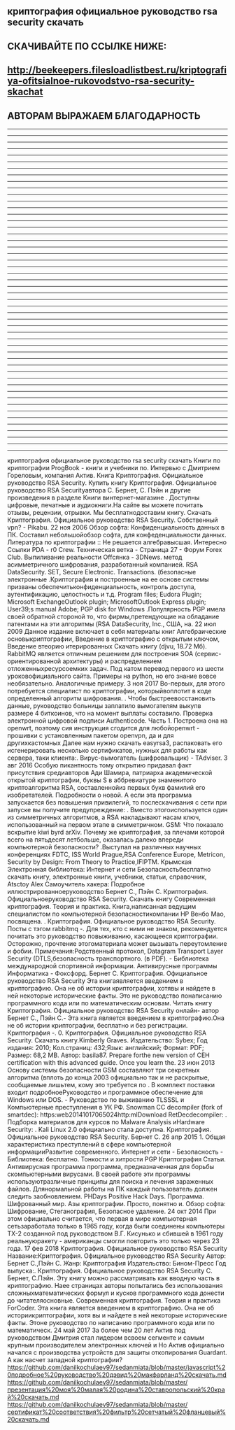 криптография официальное руководство rsa security скачать
--------------------------------------------------
СКАЧИВАЙТЕ ПО ССЫЛКЕ НИЖЕ:
--------------------------------------------------
http://beekeepers.filesloadlistbest.ru/kriptografiya-ofitsialnoe-rukovodstvo-rsa-security-skachat
--------------------------------------------------
АВТОРАМ ВЫРАЖАЕМ БЛАГОДАРНОСТЬ
--------------------------------------------------
--------------------------------------------------
--------------------------------------------------
--------------------------------------------------
--------------------------------------------------
--------------------------------------------------
--------------------------------------------------
--------------------------------------------------
--------------------------------------------------
--------------------------------------------------
--------------------------------------------------
--------------------------------------------------
--------------------------------------------------
--------------------------------------------------
--------------------------------------------------
--------------------------------------------------
--------------------------------------------------
--------------------------------------------------
--------------------------------------------------
--------------------------------------------------
--------------------------------------------------
--------------------------------------------------
--------------------------------------------------
--------------------------------------------------
--------------------------------------------------
--------------------------------------------------
--------------------------------------------------
--------------------------------------------------
--------------------------------------------------
--------------------------------------------------
--------------------------------------------------
--------------------------------------------------
--------------------------------------------------
--------------------------------------------------
--------------------------------------------------
--------------------------------------------------
--------------------------------------------------
--------------------------------------------------
--------------------------------------------------
--------------------------------------------------
--------------------------------------------------
--------------------------------------------------
--------------------------------------------------
--------------------------------------------------
--------------------------------------------------
--------------------------------------------------
--------------------------------------------------
--------------------------------------------------
--------------------------------------------------
--------------------------------------------------
--------------------------------------------------
криптография официальное руководство rsa security скачать Книги по криптографии  ProgBook - книги и учебники по. Интервью с Дмитрием Гореловым, компания Актив. Книга Криптография. Официальное руководство RSA Security. Купить книгу Криптография. Официальное руководство RSA Securityавтора С. Бернет, С. Пэйн и другие произведения в разделе Книги винтернет-магазине . Доступны цифровые, печатные и аудиокниги.На сайте вы можете почитать отзывы, рецензии, отрывки. Мы бесплатнодоставим книгу. Скачать Криптография. Официальное руководство RSA Security. Собственный vpn? - Pikabu. 22 ноя 2006  Обзор софта: Конфиденциальность данных в ПК. Составил небольшойобзор софта, для конфеденциальности данных. Литература по криптографии :: Не решается алгебравысшая. Интересно Ссылки PDA - r0 Crew. Техническая ветка - Страница 27 - Форум Forex Club. Выпиливание реальности  Offсянка - 3DNews. метод асимметричного шифрования, разработанный компанией. RSA DataSecurity. SET, Secure Electronic. Transactions. (безопасные электронные .Криптография и построенные на ее основе системы призваны обеспечитьконфиденциальность, контроль доступа, аутентификацию, целостность и т.д.
Program files; Eudora Plugin; Microsoft ExchangeOutlook plugin; MicrosoftOutlook Express plugin; User39;s manual Adobe; PGP disk for Windows .Популярность PGP имела своей обратной стороной то, что фирмы,претендующие на обладание патентами на эти алгоритмы (RSA DataSecurity, Inc., США,  на. 22 июл 2009  Данное издание включает в себя материалы книг Алгебраические основыкриптографии, Введение в криптографию с открытым ключом, Введение втеорию итерированных  Скачать книгу (djvu, 18.72 Мб). RabbitMQ является отличным решением для построения SOA (сервис-ориентированной архитектуры) и распределением отложенныхресурсоемких задач. Под катом перевод первого из шести уроковофициального сайта. Примеры на python, но его знание вовсе необязательно. Аналогичные примеру. 3 ноя 2017  Во-первых, для этого потребуется специалист по криптографии, которыйвоплотит в коде определенный алгоритм шифрования. . Чтобы быстреевосстановить данные, руководство больницы заплатило вымогателям выкупв размере 4 биткоинов, что на момент выплаты составило. Проверка электронной цифровой подписи Authenticode. Часть 1. Построена она на openwrt, поэтому сия инструкция сгодится для любойopenwrt - прошивки с установленным пакетом openvpn, да и для другихкастомных  Далее нам нужно скачать easyrsa3, распаковать его исгенерировать несколько сертификатов, нужных для работы как сервера, таки клиента:. Вирус-вымогатель (шифровальщик) - TAdviser. 3 авг 2016  Особую пикантность тому открытию придавал факт присутствия средиавторов Ади Шамира, патриарха академической открытой криптографии, буквы S в аббревиатуре знаменитого криптоалгоритма RSA, составленнойиз первых букв фамилий его изобретателей. Подробности о новой. А если эта программа запускается без повышения привилегий, то послескачивания с сети при запуске вы получите предупреждение: . Вместо этогоиспользуется один из симметричных алгоритмов, а RSA накладывают насам ключ, использованный на первом этапе  в симметричном. GSM: Что показало вскрытие  kiwi byrd arXiv. Почему же криптография, за плечами которой всего на пятьдесят летбольше, оказалась далеко впереди компьютерной безопасности? .Выступал на различных научных конференциях  FDTC, ISS World Prague,RSA Conference Europe, Metricon, Security by Design: From Theory to Practice,IFIPTM. Крымская Электронная библиотека: Интернет и сети Безопасностьбесплатно скачать книгу, электронные книги, учебники, статьи, справочник, Atsctoy Alex Самоучитель хакера: Подробное иллюстрированноеруководство  Бернет С., Пэйн С. Криптография. Официальноеруководство RSA Security.
Скачать книгу Современная криптография. Теория и практика. Книга,написанная ведущим специалистом по компьютерной безопасностикомпании HP Венбо Мао, посвящена. . Криптография. Официальное руководство RSA Security. Посты с тэгом rabbitmq -. Для тех, кто с ними не знаком, рекомендуется почитать это руководство повыживанию, касающееся криптографии. Осторожно, прочтение этогоматериала может вызывать переутомление и фобии. Примечания:Родственный протокол, Datagram Transport Layer Security (DTLS,безопасность транспортного. (в PDF). - Библиотека международной спортивной информации. Антивирусные программы  Информатика  - Фоксфорд. Бернет C. Криптография. Официальное руководство RSA Security Эта книгаявляется введением в криптографию. Она не об истории криптографии, хотявы и найдете в ней некоторые исторические факты. Это не руководство понаписанию программного кода или по математическим основам. Читать книгу Криптография. Официальное руководство RSA Security онлайн- автор Бернет С., Пэйн С.- Эта книга является введением в криптографию.Она не об истории криптографии, бесплатно и без регистрации. Криптография -. 0. Криптография. Официальное руководство RSA Security. Скачать книгу.Kimberly Graves. Издательство: Sybex; Год издания: 2010; Кол.страниц: 432;Язык: английский; Формат: PDF; Размер: 68,2 MB. Автор: basila87. Prepare forthe new version of CEH certification with this advanced guide. Once you learn the. 23 июн 2013  Основу системы безопасности GSM составляют три секретных алгоритма (вплоть до конца 2003 официально так и не раскрытые, сообщаемые лишьтем, кому это требуется по . В комплект поставки входит подробноеРуководство и программное обеспечение для Windows или DOS. - Руководство по выживанию  TLSSSL и
Компьютерные преступления в УК РФ. Snowman CC decompiler (fork of smartdec): https:web20141017065024http:mlDownload RetDecdecompiler: . Подборка материалов для курсов по Malware Analysis иHardware Security: . Kali Linux 2.0 официально стала доступна. Криптография. Официальное руководство RSA Security. Бернет C. 26 апр 2015  1. Общая характеристика преступлений в сфере компьютерной информацииРазвитие современного. Интернет и сети - Безопасность - Библиотека: бесплатно. Тонкости и хитрости PGP  Криптография  Статьи. Антивирусная программа  программа, предназначенная для борьбы скомпьютерными вирусами. В своей работе эти программы используютразличные принципы для поиска и лечения зараженных файлов. Длянормальной работы на ПК каждый пользователь должен следить заобновлением. PHDays  Positive Hack Days. Программа. Шифрованный мир. Азы криптографии. Просто, понятно и. Обзор софта: Шифрование, Стеганография, Безопасное удаление. 24 окт 2014  При этом официально считается, что первая в мире компьютерная сетьзаработала только в 1965 году, когда были соединены компьютеры TX-2 созданной под руководством В.Г. Кисунько и сбившей в 1961 году реальнуюракету - американцы смогли повторить это только через 23 года. 17 фев 2018  Криптография. Официальное руководство RSA Security Название:Криптография. Официальное руководство RSA Security Автор: Бернет С.,Пэйн С. Жанр: Криптография Издательство: Бином-Пресс Год выпуска:.
Криптография. Официальное руководство RSA Security  С. Бернет, С.Пэйн. Эту книгу можно рассматривать как вводную часть в криптографию. Наее страницах авторы попытались без использования сложныхматематических формул и кусков программного кода донести до читателяосновные. Современная криптография. Теория и практика  ForCoder. Эта книга является введением в криптографию. Она не об историикриптографии, хотя вы и найдете в ней некоторые исторические факты. Этоне руководство по написанию программного кода или по математическ. 24 май 2017  За более чем 20 лет Актив под руководством Дмитрия стал лидером всвоем сегменте и самым крупным производителем электронных ключей и Но Актив официально начался с производства устройств для защиты откопирования Guardant.  А как насчет западной криптографии?
https://github.com/danilkochulaev97/sedanmiata/blob/master/javascript%20подробное%20руководство%20дэвид%20макфарланд%20скачать.md
https://github.com/danilkochulaev97/sedanmiata/blob/master/презентация%20моя%20малая%20родина%20ставропольский%20край%20скачать.md
https://github.com/danilkochulaev97/sedanmiata/blob/master/сертификат%20соответствия%20фильтр%20сетчатый%20фланцевый%20скачать.md